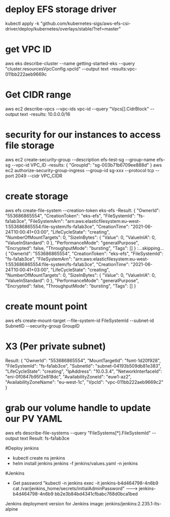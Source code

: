 # deploy EFS storage driver
kubectl apply -k "github.com/kubernetes-sigs/aws-efs-csi-driver/deploy/kubernetes/overlays/stable/?ref=master"

# get VPC ID
aws eks describe-cluster --name getting-started-eks --query "cluster.resourcesVpcConfig.vpcId" --output text
-results:vpc-011bb222aeb9669c

# Get CIDR range
aws ec2 describe-vpcs --vpc-ids vpc-id --query "Vpcs[].CidrBlock" --output text
-results: 10.0.0.0/16
# security for our instances to access file storage
aws ec2 create-security-group --description efs-test-sg --group-name efs-sg --vpc-id VPC_ID
-results:
{
    "GroupId": "sg-003b71b6709ee888d"
}
aws ec2 authorize-security-group-ingress --group-id sg-xxx  --protocol tcp --port 2049 --cidr VPC_CIDR

# create storage
aws efs create-file-system --creation-token eks-efs
-Result:
{
    "OwnerId": "553686865554",
    "CreationToken": "eks-efs",
    "FileSystemId": "fs-fa1ab3ce",
    "FileSystemArn": "arn:aws:elasticfilesystem:eu-west-1:553686865554:file-system/fs-fa1ab3ce",
    "CreationTime": "2021-06-24T10:00:41+03:00",
    "LifeCycleState": "creating",
    "NumberOfMountTargets": 0,
    "SizeInBytes": {
        "Value": 0,
        "ValueInIA": 0,
        "ValueInStandard": 0
    },
    "PerformanceMode": "generalPurpose",
    "Encrypted": false,
    "ThroughputMode": "bursting",
    "Tags": []
}
:...skipping...
{
    "OwnerId": "553686865554",
    "CreationToken": "eks-efs",
    "FileSystemId": "fs-fa1ab3ce",
    "FileSystemArn": "arn:aws:elasticfilesystem:eu-west-1:553686865554:file-system/fs-fa1ab3ce",
    "CreationTime": "2021-06-24T10:00:41+03:00",
    "LifeCycleState": "creating",
    "NumberOfMountTargets": 0,
    "SizeInBytes": {
        "Value": 0,
        "ValueInIA": 0,
        "ValueInStandard": 0
    },
    "PerformanceMode": "generalPurpose",
    "Encrypted": false,
    "ThroughputMode": "bursting",
    "Tags": []
}

# create mount point 
aws efs create-mount-target --file-system-id FileSystemId --subnet-id SubnetID --security-group GroupID
# X3 (Per private subnet)
Result:
{
    "OwnerId": "553686865554",
    "MountTargetId": "fsmt-1d20f928",
    "FileSystemId": "fs-fa1ab3ce",
    "SubnetId": "subnet-04193b509db81e383",
    "LifeCycleState": "creating",
    "IpAddress": "10.0.3.4",
    "NetworkInterfaceId": "eni-0f0847b95f2e818dc",
    "AvailabilityZoneId": "euw1-az2",
    "AvailabilityZoneName": "eu-west-1c",
    "VpcId": "vpc-011bb222aeb9669c2"
}
# grab our volume handle to update our PV YAML
aws efs describe-file-systems --query "FileSystems[*].FileSystemId" --output text
Result: fs-fa1ab3ce

#Deploy jenkins
- kubectl create ns jenkins
- helm install jenkins jenkins -f jenkins/values.yaml -n jenkins

#Jenkins
- Get password "kubectl -n jenkins exec -it jenkins-b4d464798-4n6b9 cat /var/jenkins_home/secrets/initialAdminPassword"
---> jenkins-b4d464798-4n6b9
bb2e3b84bd4341cfbabc768d0bca1bed

Jenkins deployment version for Jenkins         image: jenkins/jenkins:2.235.1-lts-alpine
